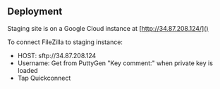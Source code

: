 ## Deployment

Staging site is on a Google Cloud instance at [http://34.87.208.124/]()

To connect FileZilla to staging instance:

- HOST: sftp://34.87.208.124
- Username: Get from PuttyGen "Key comment:" when private key is loaded
- Tap Quickconnect





